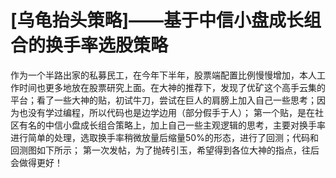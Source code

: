# [乌龟抬头策略]——基于中信小盘成长组合的换手率选股策略

作为一个半路出家的私募民工，在今年下半年，股票端配置比例慢慢增加，本人工作时间也更多地放在股票研究上面。在大神的推荐下，发现了优矿这个高手云集的平台；看了一些大神的贴，初试牛刀，尝试在巨人的肩膀上加入自己一些思考；因为也没有学过编程，所以代码也是边学边用（部分假手于人）；
第一个贴，是在社区有名的中信小盘成长组合策略上，加上自己一些主观逻辑的思考，主要对换手率进行简单的处理，选取换手率稍微放量后缩量50%的形态，进行了回测；代码和回测图如下所示；
第一次发帖，为了抛砖引玉，希望得到各位大神的指点，往后会做得更好！